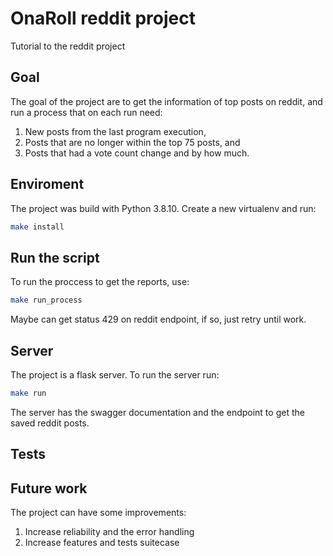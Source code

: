 # OnaRoll reddit project

Tutorial to the reddit project

## Goal

The goal of the project are to get the information of top posts on reddit, and
run a process that on each run need:

1. New posts from the last program execution,
2. Posts that are no longer within the top 75 posts, and
3. Posts that had a vote count change and by how much.

## Enviroment

The project was build with Python 3.8.10. Create a new virtualenv and run:

```bash
make install
```

## Run the script

To run the proccess to get the reports, use:

```bash
make run_process
```

Maybe can get status 429 on reddit endpoint, if so, just retry until work.

## Server

The project is a flask server. To run the server run:

```bash
make run
```

The server has the swagger documentation and the endpoint to get the saved reddit posts.

## Tests

## Future work

The project can have some improvements:

1. Increase reliability and the error handling
2. Increase features and tests suitecase
